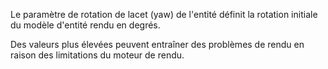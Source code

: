 Le paramètre de rotation de lacet (yaw) de l'entité définit la rotation initiale du modèle d'entité rendu en degrés.

Des valeurs plus élevées peuvent entraîner des problèmes de rendu en raison des limitations du moteur de rendu.